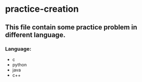 # practice-creation
## This file contain some practice problem in different language.   
### Language:
* c
* python
* java
* c++

